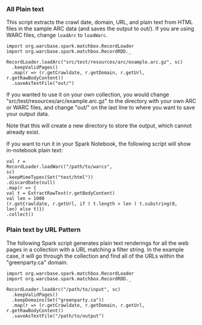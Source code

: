 ### All Plain text

This script extracts the crawl date, domain, URL, and plain text from HTML files in the sample ARC data (and saves the output to out/). If you are using WARC files, change `loadArc` to `loadWarc`.

```
import org.warcbase.spark.matchbox.RecordLoader
import org.warcbase.spark.matchbox.RecordRDD._

RecordLoader.loadArc("src/test/resources/arc/example.arc.gz", sc)
  .keepValidPages()
  .map(r => (r.getCrawldate, r.getDomain, r.getUrl, r.getRawBodyContent))
  .saveAsTextFile("out/")
```

If you wanted to use it on your own collection, you would change "src/test/resources/arc/example.arc.gz" to the directory with your own ARC or WARC files, and change "out/" on the last line to where you want to save your output data.

Note that this will create a new directory to store the output, which cannot already exist.

If you want to run it in your Spark Notebook, the following script will show in-notebook plain text:

```
val r = 
RecordLoader.loadWarc("/path/to/warcs",
sc) 
.keepMimeTypes(Set("text/html")) 
.discardDate(null) 
.map(r => { 
val t = ExtractRawText(r.getBodyContent) 
val len = 1000 
(r.getCrawldate, r.getUrl, if ( t.length > len ) t.substring(0, 
len) else t)}) 
.collect() 
```

### Plain text by URL Pattern

The following Spark script generates plain text renderings for all the web pages in a collection with a URL matching a filter string. In the example case, it will go through the collection and find all of the URLs within the "greenparty.ca" domain.

```
import org.warcbase.spark.matchbox.RecordLoader
import org.warcbase.spark.matchbox.RecordRDD._

RecordLoader.loadArc("/path/to/input", sc)
  .keepValidPages()
  .keepDomains(Set("greenparty.ca"))
  .map(r => (r.getCrawldate, r.getDomain, r.getUrl, r.getRawBodyContent))
  .saveAsTextFile("/path/to/output")
```